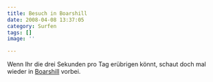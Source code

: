 ```yaml
---
title: Besuch in Boarshill
date: 2008-04-08 13:37:05
category: Surfen
tags: []
image: ''

---
```


Wenn Ihr die drei Sekunden pro Tag erübrigen könnt, schaut doch mal wieder in [Boarshill](http://boarshill.myminicity.com/) vorbei.
